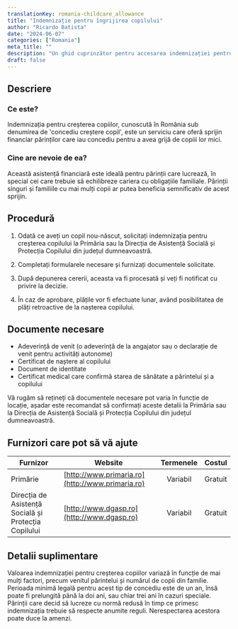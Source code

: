```yaml
---
translationKey: romania-childcare_allowance
title: "Indemnizație pentru îngrijirea copilului"
author: "Ricardo Batista"
date: "2024-06-07"
categories: ["Romania"]
meta_title: ""
description: "Un ghid cuprinzător pentru accesarea indemnizației pentru îngrijirea copilului în România"
draft: false
---
```


## Descriere
### Ce este?
Indemnizația pentru creșterea copiilor, cunoscută în România sub denumirea de 'concediu creștere copil', este un serviciu care oferă sprijin financiar părinților care iau concediu pentru a avea grijă de copiii lor mici.

### Cine are nevoie de ea?
Această asistență financiară este ideală pentru părinții care lucrează, în special cei care trebuie să echilibreze cariera cu obligațiile familiale. Părinții singuri și familiile cu mai mulți copii ar putea beneficia semnificativ de acest sprijin.

## Procedură

1. Odată ce aveți un copil nou-născut, solicitați indemnizația pentru creșterea copilului la Primăria sau la Direcția de Asistență Socială și Protecția Copilului din județul dumneavoastră.

2. Completați formularele necesare și furnizați documentele solicitate.

3. După depunerea cererii, aceasta va fi procesată și veți fi notificat cu privire la decizie.

4. În caz de aprobare, plățile vor fi efectuate lunar, având posibilitatea de plăți retroactive de la nașterea copilului.

## Documente necesare
- Adeverință de venit (o adeverință de la angajator sau o declarație de venit pentru activități autonome)
- Certificat de naștere al copilului
- Document de identitate
- Certificat medical care confirmă starea de sănătate a părintelui și a copilului

Vă rugăm să rețineți că documentele necesare pot varia în funcție de locație, așadar este recomandat să confirmați aceste detalii la Primăria sau la Direcția de Asistență Socială și Protecția Copilului din județul dumneavoastră.

## Furnizori care pot să vă ajute

| Furnizor        |     Website     |     Termenele    |       Costul     |
| --------------- | --------------- |  :-------------: | :-------------: |
| Primărie       |  [http://www.primaria.ro](http://www.primaria.ro)      |      Variabil       |        Gratuit       |
| Direcția de Asistență Socială și Protecția Copilului | [http://www.dgasp.ro](http://www.dgasp.ro)|   Variabil   |    Gratuit    |

## Detalii suplimentare
Valoarea indemnizației pentru creșterea copiilor variază în funcție de mai mulți factori, precum venitul părintelui și numărul de copii din familie. Perioada minimă legală pentru acest tip de concediu este de un an, însă poate fi prelungită până la doi ani, sau chiar trei ani în cazuri speciale. Părinții care decid să lucreze cu normă redusă în timp ce primesc indemnizația trebuie să respecte anumite reguli. Nerespectarea acestora poate duce la amenzi.